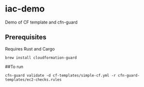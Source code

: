 # iac-demo

Demo of CF template and cfn-guard

## Prerequisites

Requires Rust and Cargo

```
brew install cloudformation-guard
```
	
##To run

```
cfn-guard validate -d cf-templates/simple-cf.yml -r cfn-guard-templates/ec2-checks.rules
```
